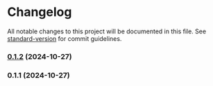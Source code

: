 # Changelog

All notable changes to this project will be documented in this file. See [standard-version](https://github.com/conventional-changelog/standard-version) for commit guidelines.

### [0.1.2](https://github.com/RobertTheDev/next-boiler/compare/v0.1.1...v0.1.2) (2024-10-27)

### 0.1.1 (2024-10-27)
